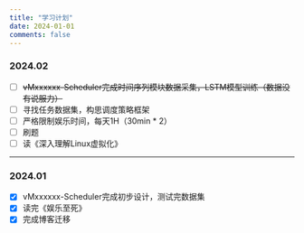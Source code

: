 ```yaml
---
title: "学习计划"
date: 2024-01-01
comments: false
---
```

### 2024.02
- [ ] ~~vMxxxxxx-Scheduler完成时间序列模块数据采集，LSTM模型训练（数据没有说服力）~~
- [ ] 寻找任务数据集，构思调度策略框架
- [ ] 严格限制娱乐时间，每天1H（30min * 2）
- [ ] 刷题
- [ ] 读《深入理解Linux虚拟化》
- - -
### 2024.01
- [x] vMxxxxxx-Scheduler完成初步设计，测试完数据集
- [x] 读完《娱乐至死》
- [x] 完成博客迁移
